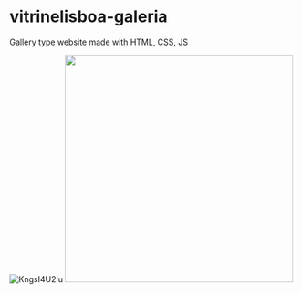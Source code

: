# vitrinelisboa-galeria
Gallery type website made with HTML, CSS, JS


![KngsI4U2Iu](https://github.com/Jonybtw/jonybtw.github.io/assets/84144569/4c56f3b5-d2b3-40e2-a437-0b0e2c4667de)
<img src="[https://github.com/favicon.ico](https://github.com/Jonybtw/jonybtw.github.io/assets/84144569/4c56f3b5-d2b3-40e2-a437-0b0e2c4667de)" width="400">
